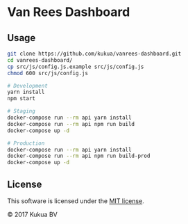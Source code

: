 # Van Rees Dashboard

## Usage

```bash
git clone https://github.com/kukua/vanrees-dashboard.git
cd vanrees-dashboard/
cp src/js/config.js.example src/js/config.js
chmod 600 src/js/config.js

# Development
yarn install
npm start

# Staging
docker-compose run --rm api yarn install
docker-compose run --rm api npm run build
docker-compose up -d

# Production
docker-compose run --rm api yarn install
docker-compose run --rm api npm run build-prod
docker-compose up -d
```

## License

This software is licensed under the [MIT license](https://github.com/vanrees-kukua/dashboard/blob/master/LICENSE).

© 2017 Kukua BV
